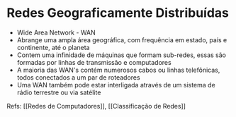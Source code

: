 # Redes Geograficamente Distribuídas

- Wide Area Network - WAN
- Abrange uma ampla área geográfica, com frequência em estado, país e continente, até o planeta
- Contem uma infinidade de máquinas que formam sub-redes, essas são formadas por linhas de transmissão e computadores
- A maioria das WAN's contém numerosos cabos ou linhas telefônicas, todos conectados a um par de roteadores
- Uma WAN também pode estar interligada através de um sistema de rádio terrestre ou via satélite

Refs: [[Redes de Computadores]], [[Classificação de Redes]]